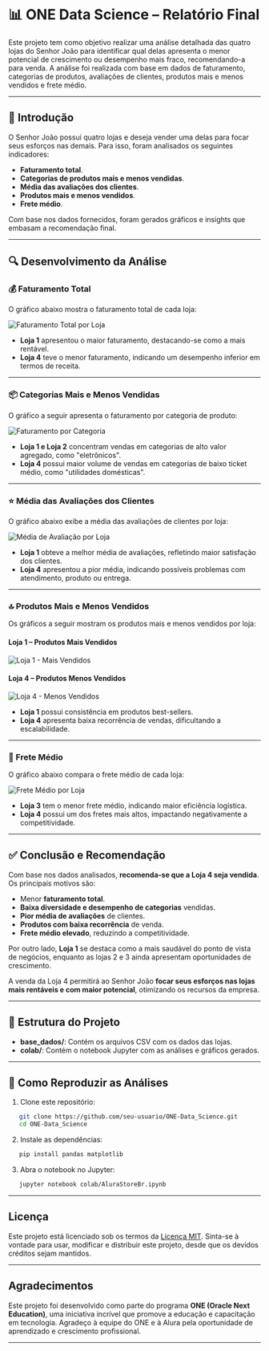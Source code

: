 # 📊 ONE Data Science – Relatório Final

Este projeto tem como objetivo realizar uma análise detalhada das quatro lojas do Senhor João para identificar qual delas apresenta o menor potencial de crescimento ou desempenho mais fraco, recomendando-a para venda. A análise foi realizada com base em dados de faturamento, categorias de produtos, avaliações de clientes, produtos mais e menos vendidos e frete médio.

---

## 📝 Introdução

O Senhor João possui quatro lojas e deseja vender uma delas para focar seus esforços nas demais. Para isso, foram analisados os seguintes indicadores:

- **Faturamento total**.
- **Categorias de produtos mais e menos vendidas**.
- **Média das avaliações dos clientes**.
- **Produtos mais e menos vendidos**.
- **Frete médio**.

Com base nos dados fornecidos, foram gerados gráficos e insights que embasam a recomendação final.

---

## 🔍 Desenvolvimento da Análise

### 💰 Faturamento Total

O gráfico abaixo mostra o faturamento total de cada loja:

![Faturamento Total por Loja](assets/faturamento.png)

- **Loja 1** apresentou o maior faturamento, destacando-se como a mais rentável.
- **Loja 4** teve o menor faturamento, indicando um desempenho inferior em termos de receita.

---

### 📦 Categorias Mais e Menos Vendidas

O gráfico a seguir apresenta o faturamento por categoria de produto:

![Faturamento por Categoria](assets/faturamento.png)

- **Loja 1 e Loja 2** concentram vendas em categorias de alto valor agregado, como "eletrônicos".
- **Loja 4** possui maior volume de vendas em categorias de baixo ticket médio, como "utilidades domésticas".

---

### ⭐ Média das Avaliações dos Clientes

O gráfico abaixo exibe a média das avaliações de clientes por loja:

![Média de Avaliação por Loja](assets/avaliação.png)

- **Loja 1** obteve a melhor média de avaliações, refletindo maior satisfação dos clientes.
- **Loja 4** apresentou a pior média, indicando possíveis problemas com atendimento, produto ou entrega.

---

### 🔝 Produtos Mais e Menos Vendidos

Os gráficos a seguir mostram os produtos mais e menos vendidos por loja:

#### Loja 1 – Produtos Mais Vendidos
![Loja 1 - Mais Vendidos](assets/l1vendidos.png)

#### Loja 4 – Produtos Menos Vendidos
![Loja 4 - Menos Vendidos](assets/l4menosv.png)

- **Loja 1** possui consistência em produtos best-sellers.
- **Loja 4** apresenta baixa recorrência de vendas, dificultando a escalabilidade.

---

### 🚚 Frete Médio

O gráfico abaixo compara o frete médio de cada loja:

![Frete Médio por Loja](assets/frete.png)

- **Loja 3** tem o menor frete médio, indicando maior eficiência logística.
- **Loja 4** possui um dos fretes mais altos, impactando negativamente a competitividade.

---

## ✅ Conclusão e Recomendação

Com base nos dados analisados, **recomenda-se que a Loja 4 seja vendida**. Os principais motivos são:

- Menor **faturamento total**.
- **Baixa diversidade e desempenho de categorias** vendidas.
- **Pior média de avaliações** de clientes.
- **Produtos com baixa recorrência** de venda.
- **Frete médio elevado**, reduzindo a competitividade.

Por outro lado, **Loja 1** se destaca como a mais saudável do ponto de vista de negócios, enquanto as lojas 2 e 3 ainda apresentam oportunidades de crescimento.

A venda da Loja 4 permitirá ao Senhor João **focar seus esforços nas lojas mais rentáveis e com maior potencial**, otimizando os recursos da empresa.

---

## 📂 Estrutura do Projeto

- **base_dados/**: Contém os arquivos CSV com os dados das lojas.
- **colab/**: Contém o notebook Jupyter com as análises e gráficos gerados.

---

## 🚀 Como Reproduzir as Análises

1. Clone este repositório:
```bash
   git clone https://github.com/seu-usuario/ONE-Data_Science.git
   cd ONE-Data_Science
```
2. Instale as dependências:
```bash
   pip install pandas matplotlib
```
3. Abra o notebook no Jupyter:
```bash
   jupyter notebook colab/AluraStoreBr.ipynb
```
---

## Licença

Este projeto está licenciado sob os termos da [Licença MIT](https://opensource.org/licenses/MIT). Sinta-se à vontade para usar, modificar e distribuir este projeto, desde que os devidos créditos sejam mantidos.

---

## Agradecimentos

Este projeto foi desenvolvido como parte do programa **ONE (Oracle Next Education)**, uma iniciativa incrível que promove a educação e capacitação em tecnologia. Agradeço à equipe do ONE e à Alura pela oportunidade de aprendizado e crescimento profissional.

---